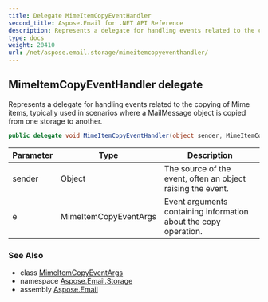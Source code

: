 ```yaml
---
title: Delegate MimeItemCopyEventHandler
second_title: Aspose.Email for .NET API Reference
description: Represents a delegate for handling events related to the copying of Mime items typically used in scenarios where a MailMessage object is copied from one storage to another
type: docs
weight: 20410
url: /net/aspose.email.storage/mimeitemcopyeventhandler/
---
```

## MimeItemCopyEventHandler delegate

Represents a delegate for handling events related to the copying of Mime items, typically used in scenarios where a MailMessage object is copied from one storage to another.

```csharp
public delegate void MimeItemCopyEventHandler(object sender, MimeItemCopyEventArgs e);
```

| Parameter | Type | Description |
| --- | --- | --- |
| sender | Object | The source of the event, often an object raising the event. |
| e | MimeItemCopyEventArgs | Event arguments containing information about the copy operation. |

### See Also

* class [MimeItemCopyEventArgs](../mimeitemcopyeventargs/)
* namespace [Aspose.Email.Storage](../../aspose.email.storage/)
* assembly [Aspose.Email](../../)


